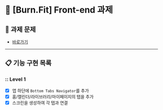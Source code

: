 # 💪 [Burn.Fit] Front-end 과제

## 🎯 **과제 문제**

- [바로가기](/docs/README.md)

---

## 📋 기능 구현 목록

### **:: Level 1**

- [x] 앱 하단에 `Bottom Tabs Navigator`를 추가
- [x] 홈/캘린더/라이브러리/마이페이지의 탭을 추가
- [x] 스크린을 생성하여 각 탭과 연결

